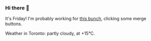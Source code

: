### Hi there :wave:

It's Friday! I'm probably working for [this bunch](https://github.com/kohofinancial), clicking some merge buttons.

Weather in Toronto: partly cloudy, at +15°C.
